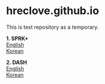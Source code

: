 # hreclove.github.io
This is test repository as a temporary.

<b>1. SPRK+</b><br/>
<a href="http://scratchx.org/?url=http://hreclove.github.io/extension/en/sprk/sprk_en.sbx&lang=en">English</a><br/>
<a href="http://scratchx.org/?url=http://hreclove.github.io/extension/ko/sprk/sprk_ko.sbx&lang=ko">Korean</a><br/>

<b>2. DASH</b><br/>
<a href="http://scratchx.org/?url=http://hreclove.github.io/extension/en/dash/dash_en.sbx&lang=en">English</a><br/>
<a href="http://scratchx.org/?url=http://hreclove.github.io/extension/ko/dash/dash_ko.sbx&lang=ko">Korean</a><br/>

